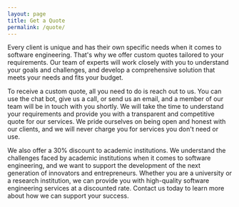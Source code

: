 ```yaml
---
layout: page
title: Get a Quote
permalink: /quote/
---
```

Every client is unique and has their own specific needs when it comes to software engineering.
That's why we offer custom quotes tailored to your requirements.
Our team of experts will work closely with you to understand your goals and challenges, and develop a comprehensive solution that meets your needs and fits your budget.

To receive a custom quote, all you need to do is reach out to us.
You can use the chat bot, give us a call, or send us an email, and a member of our team will be in touch with you shortly.
We will take the time to understand your requirements and provide you with a transparent and competitive quote for our services.
We pride ourselves on being open and honest with our clients, and we will never charge you for services you don't need or use.

We also offer a 30% discount to academic institutions.
We understand the challenges faced by academic institutions when it comes to software engineering, and we want to support the development of the next generation of innovators and entrepreneurs.
Whether you are a university or a research institution, we can provide you with high-quality software engineering services at a discounted rate.
Contact us today to learn more about how we can support your success.